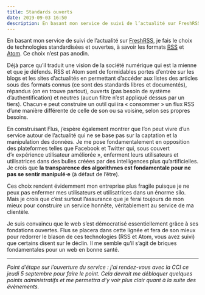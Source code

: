 ```yaml
---
title: Standards ouverts
date: 2019-09-03 16:50
description: En basant mon service de suivi de l’actualité sur FreshRSS, je fais le choix de technologies standardisées et ouvertes, à savoir les formats RSS et Atom. Ce choix n’est pas anodin.
---
```


En basant mon service de suivi de l’actualité sur [FreshRSS](https://freshrss.org),
je fais le choix de technologies standardisées et ouvertes, à savoir les
formats [<abbr title="Really Simple Syndication">RSS</abbr>](https://fr.wikipedia.org/wiki/RSS)
et [Atom](https://fr.wikipedia.org/wiki/Atom_Syndication_Format). Ce choix
n’est pas anodin.

Déjà parce qu’il traduit une vision de la société numérique qui est la mienne
et que je défends. <abbr>RSS</abbr> et Atom sont de formidables portes d’entrée
sur les blogs et les sites d’actualités en permettant d’accéder aux listes des
articles sous des formats connus (ce sont des standards libres et documentés),
répandus (on en trouve partout), ouverts (pas besoin de système
d’authentification) et neutres (aucun filtre n’est appliqué dessus par un
tiers). Chacun·e peut construire un outil qui ira « consommer » un flux
<abbr>RSS</abbr> d’une manière différente de celle de son ou sa voisine, selon
ses propres besoins.

En construisant Flus, j’espère également montrer que l’on peut vivre d’un
service autour de l’actualité qui ne se base pas sur la captation et la
manipulation des données. Je me pose fondamentalement en opposition des
plateformes telles que Facebook et Twitter qui, sous couvert d’« expérience
utilisateur améliorée », enferment leurs utilisateurs et utilisatrices dans des
bulles créées par des intelligences plus qu’artificielles. Je crois que
<strong>la transparence des algorithmes est fondamentale pour ne pas se sentir
manipulé·e</strong> (à défaut de l’être).

Ces choix rendent évidemment mon entreprise plus fragile puisque je ne peux pas
enfermer mes utilisateurs et utilisatrices dans un énorme silo. Mais je crois
que c’est surtout l’assurance que je ferai toujours de mon mieux pour
construire un service honnête, véritablement au service de ma clientèle.

Je suis convaincu que le web s’est démocratisé essentiellement grâce à ses
fondations ouvertes. Flus se placera dans cette lignée et fera de son mieux
pour redorrer le blason de ces technologies (<abbr>RSS</abbr> et Atom, vous
avez suivi) que certains disent sur le déclin. Il me semble qu’il s’agit de
briques fondamentales pour un web en bonne santé.

---

_Point d’étape sur l’ouverture du service : j’ai rendez-vous avec la CCI ce
jeudi 5 septembre pour faire le point. Cela devrait me débloquer quelques
points administratifs et me permettra d’y voir plus clair quant à la suite des
évènements._
